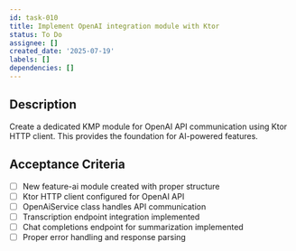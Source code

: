 ```yaml
---
id: task-010
title: Implement OpenAI integration module with Ktor
status: To Do
assignee: []
created_date: '2025-07-19'
labels: []
dependencies: []
---
```


## Description

Create a dedicated KMP module for OpenAI API communication using Ktor HTTP client. This provides the foundation for AI-powered features.

## Acceptance Criteria

- [ ] New feature-ai module created with proper structure
- [ ] Ktor HTTP client configured for OpenAI API
- [ ] OpenAiService class handles API communication
- [ ] Transcription endpoint integration implemented
- [ ] Chat completions endpoint for summarization implemented
- [ ] Proper error handling and response parsing
